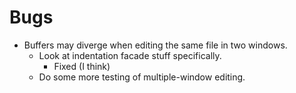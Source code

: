 Bugs
====
* Buffers may diverge when editing the same file in two windows.
	+ Look at indentation facade stuff specifically.
		- Fixed (I think)
	+ Do some more testing of multiple-window editing.
